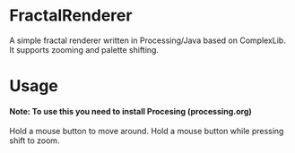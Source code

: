 # FractalRenderer
A simple fractal renderer written in Processing/Java based on ComplexLib. It supports zooming and palette shifting.

# Usage
#### Note: To use this you need to install Procesing (processing.org)

Hold a mouse button to move around. Hold a mouse button while pressing shift to zoom.
